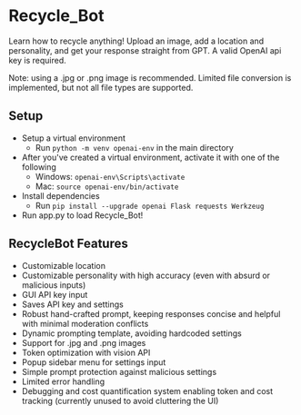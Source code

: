 # Recycle_Bot
Learn how to recycle anything! Upload an image, add a location and personality, and get your response straight from GPT. A valid OpenAI api key is required.

Note: using a .jpg or .png image is recommended. Limited file conversion is implemented, but not all file types are supported.

## Setup
- Setup a virtual environment
  - Run ```python -m venv openai-env``` in the main directory
- After you've created a virtual environment, activate it with one of the following
    - Windows: ```openai-env\Scripts\activate```
    - Mac: ```source openai-env/bin/activate```
- Install dependencies
  - Run ```pip install --upgrade openai Flask requests Werkzeug```
- Run app.py to load Recycle_Bot!

## RecycleBot Features
- Customizable location
- Customizable personality with high accuracy (even with absurd or malicious inputs)
- GUI API key input
- Saves API key and settings
- Robust hand-crafted prompt, keeping responses concise and helpful with minimal moderation conflicts
- Dynamic prompting template, avoiding hardcoded settings
- Support for .jpg and .png images
- Token optimization with vision API
- Popup sidebar menu for settings input
- Simple prompt protection against malicious settings
- Limited error handling
- Debugging and cost quantification system enabling token and cost tracking (currently unused to avoid cluttering the UI)
